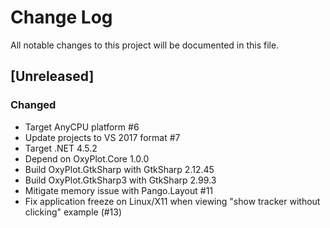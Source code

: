 # Change Log
All notable changes to this project will be documented in this file.

## [Unreleased]
### Changed
- Target AnyCPU platform #6
- Update projects to VS 2017 format #7
- Target .NET 4.5.2
- Depend on OxyPlot.Core 1.0.0
- Build OxyPlot.GtkSharp with GtkSharp 2.12.45
- Build OxyPlot.GtkSharp3 with GtkSharp 2.99.3
- Mitigate memory issue with Pango.Layout #11
- Fix application freeze on Linux/X11 when viewing "show tracker without clicking" example (#13)